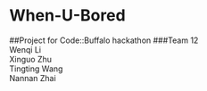 # When-U-Bored
##Project for Code::Buffalo hackathon
###Team 12<br>
Wenqi Li<br>
Xinguo Zhu<br>
Tingting Wang<br>
Nannan Zhai<br>
